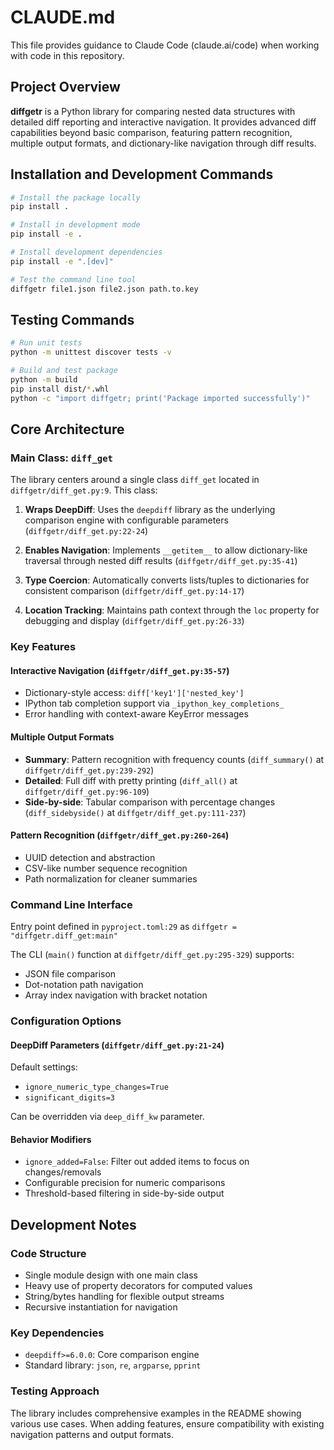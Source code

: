 # CLAUDE.md

This file provides guidance to Claude Code (claude.ai/code) when working with code in this repository.

## Project Overview

**diffgetr** is a Python library for comparing nested data structures with detailed diff reporting and interactive navigation. It provides advanced diff capabilities beyond basic comparison, featuring pattern recognition, multiple output formats, and dictionary-like navigation through diff results.

## Installation and Development Commands

```bash
# Install the package locally
pip install .

# Install in development mode 
pip install -e .

# Install development dependencies
pip install -e ".[dev]"

# Test the command line tool
diffgetr file1.json file2.json path.to.key
```

## Testing Commands

```bash
# Run unit tests
python -m unittest discover tests -v

# Build and test package
python -m build
pip install dist/*.whl
python -c "import diffgetr; print('Package imported successfully')"
```

## Core Architecture

### Main Class: `diff_get`

The library centers around a single class `diff_get` located in `diffgetr/diff_get.py:9`. This class:

1. **Wraps DeepDiff**: Uses the `deepdiff` library as the underlying comparison engine with configurable parameters (`diffgetr/diff_get.py:22-24`)

2. **Enables Navigation**: Implements `__getitem__` to allow dictionary-like traversal through nested diff results (`diffgetr/diff_get.py:35-41`)

3. **Type Coercion**: Automatically converts lists/tuples to dictionaries for consistent comparison (`diffgetr/diff_get.py:14-17`)

4. **Location Tracking**: Maintains path context through the `loc` property for debugging and display (`diffgetr/diff_get.py:26-33`)

### Key Features

#### Interactive Navigation (`diffgetr/diff_get.py:35-57`)
- Dictionary-style access: `diff['key1']['nested_key']`
- IPython tab completion support via `_ipython_key_completions_`
- Error handling with context-aware KeyError messages

#### Multiple Output Formats
- **Summary**: Pattern recognition with frequency counts (`diff_summary()` at `diffgetr/diff_get.py:239-292`)
- **Detailed**: Full diff with pretty printing (`diff_all()` at `diffgetr/diff_get.py:96-109`)
- **Side-by-side**: Tabular comparison with percentage changes (`diff_sidebyside()` at `diffgetr/diff_get.py:111-237`)

#### Pattern Recognition (`diffgetr/diff_get.py:260-264`)
- UUID detection and abstraction
- CSV-like number sequence recognition
- Path normalization for cleaner summaries

### Command Line Interface

Entry point defined in `pyproject.toml:29` as `diffgetr = "diffgetr.diff_get:main"`

The CLI (`main()` function at `diffgetr/diff_get.py:295-329`) supports:
- JSON file comparison
- Dot-notation path navigation
- Array index navigation with bracket notation

### Configuration Options

#### DeepDiff Parameters (`diffgetr/diff_get.py:21-24`)
Default settings:
- `ignore_numeric_type_changes=True`
- `significant_digits=3`

Can be overridden via `deep_diff_kw` parameter.

#### Behavior Modifiers
- `ignore_added=False`: Filter out added items to focus on changes/removals
- Configurable precision for numeric comparisons
- Threshold-based filtering in side-by-side output

## Development Notes

### Code Structure
- Single module design with one main class
- Heavy use of property decorators for computed values
- String/bytes handling for flexible output streams
- Recursive instantiation for navigation

### Key Dependencies
- `deepdiff>=6.0.0`: Core comparison engine
- Standard library: `json`, `re`, `argparse`, `pprint`

### Testing Approach
The library includes comprehensive examples in the README showing various use cases. When adding features, ensure compatibility with existing navigation patterns and output formats.